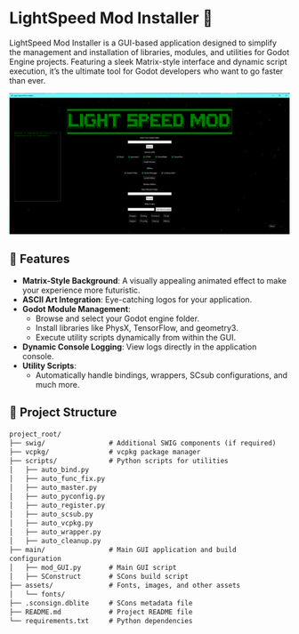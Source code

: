 # LightSpeed Mod Installer 🚀

LightSpeed Mod Installer is a GUI-based application designed to simplify the management and installation of libraries, modules, and utilities for Godot Engine projects. Featuring a sleek Matrix-style interface and dynamic script execution, it’s the ultimate tool for Godot developers who want to go faster than ever.

![Light Speed Mod GUI](assets/AppGUI.png "Light Speed Mod GUI")

## 🎨 Features

- **Matrix-Style Background**: A visually appealing animated effect to make your experience more futuristic.
- **ASCII Art Integration**: Eye-catching logos for your application.
- **Godot Module Management**:
  - Browse and select your Godot engine folder.
  - Install libraries like PhysX, TensorFlow, and geometry3.
  - Execute utility scripts dynamically from within the GUI.
- **Dynamic Console Logging**: View logs directly in the application console.
- **Utility Scripts**:
  - Automatically handle bindings, wrappers, SCsub configurations, and much more.

## 📂 Project Structure

```plaintext
project_root/
├── swig/                # Additional SWIG components (if required)
├── vcpkg/               # vcpkg package manager
├── scripts/             # Python scripts for utilities
│   ├── auto_bind.py
│   ├── auto_func_fix.py
│   ├── auto_master.py
│   ├── auto_pyconfig.py
│   ├── auto_register.py
│   ├── auto_scsub.py
│   ├── auto_vcpkg.py
│   ├── auto_wrapper.py
│   ├── auto_cleanup.py
├── main/                # Main GUI application and build configuration
│   ├── mod_GUI.py       # Main GUI script
│   ├── SConstruct       # SCons build script
├── assets/              # Fonts, images, and other assets
│   └── fonts/
├── .sconsign.dblite     # SCons metadata file
├── README.md            # Project README file
└── requirements.txt     # Python dependencies

